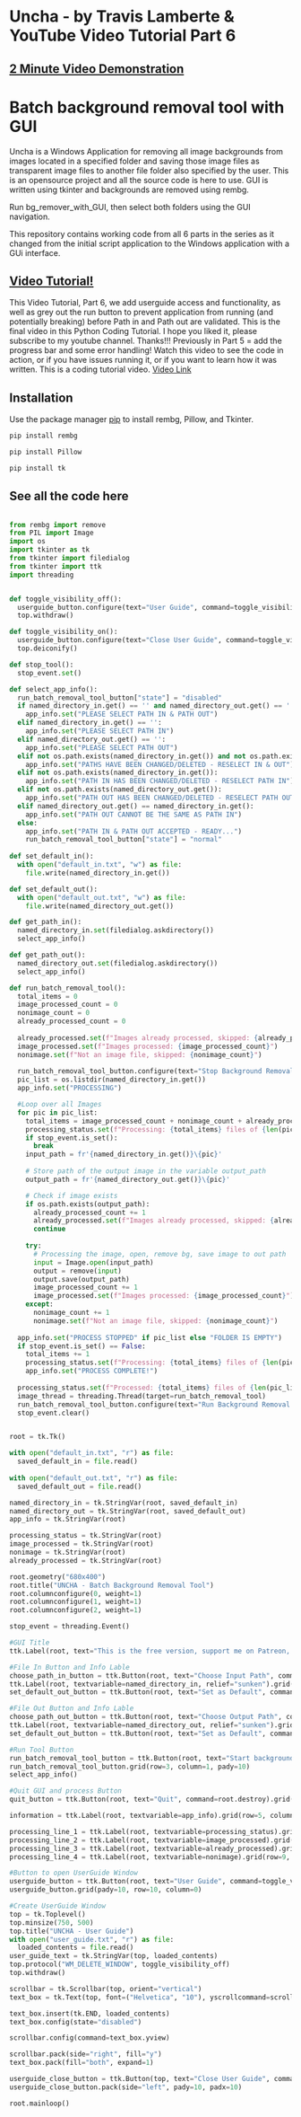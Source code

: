 # Uncha - by Travis Lamberte & YouTube Video Tutorial Part 6

## [2 Minute Video Demonstration](https://youtu.be/wbjmltaJSnk?si=5yTFNpAzOgBgU7Dy)

# Batch background removal tool with GUI
Uncha is a Windows Application for removing all image backgrounds from images located in a specified folder and saving those image files as transparent image files to another file folder also specified by the user. This is an opensource project and all the source code is here to use. GUI is written using tkinter and backgrounds are removed using rembg.

Run bg_remover_with_GUI, then select both folders using the GUI navigation.

This repository contains working code from all 6 parts in the series as it changed from the initial script application to the Windows application with a GUi interface.

## [Video Tutorial!](https://youtu.be/bzIbVodszLU)
This Video Tutorial, Part 6, we add userguide access and functionality, as well as grey out the run button to prevent application from running (and potentially breaking) before Path in and Path out are validated. This is the final video in this Python Coding Tutorial. I hope you liked it, please subscribe to my youtube channel. Thanks!!!
Previously in Part 5 = add the progress bar and some error handling! Watch this video to see the code in action, or if you have issues running it, or if you want to learn how it was written. This is a coding tutorial video. [Video Link](https://youtu.be/bzIbVodszLU)

## Installation

Use the package manager [pip](https://pip.pypa.io/en/stable/) to install rembg, Pillow, and Tkinter.

```bash
pip install rembg
```

```bash
pip install Pillow
```

```bash
pip install tk
```


## See all the code here
```python

from rembg import remove
from PIL import Image
import os
import tkinter as tk
from tkinter import filedialog
from tkinter import ttk
import threading 


def toggle_visibility_off():
  userguide_button.configure(text="User Guide", command=toggle_visibility_on)
  top.withdraw()

def toggle_visibility_on():
  userguide_button.configure(text="Close User Guide", command=toggle_visibility_off)
  top.deiconify()

def stop_tool():
  stop_event.set()

def select_app_info():
  run_batch_removal_tool_button["state"] = "disabled"
  if named_directory_in.get() == '' and named_directory_out.get() == '':
    app_info.set("PLEASE SELECT PATH IN & PATH OUT")
  elif named_directory_in.get() == '':
    app_info.set("PLEASE SELECT PATH IN")
  elif named_directory_out.get() == '':
    app_info.set("PLEASE SELECT PATH OUT")
  elif not os.path.exists(named_directory_in.get()) and not os.path.exists(named_directory_out.get()):
    app_info.set("PATHS HAVE BEEN CHANGED/DELETED - RESELECT IN & OUT")
  elif not os.path.exists(named_directory_in.get()):
    app_info.set("PATH IN HAS BEEN CHANGED/DELETED - RESELECT PATH IN")
  elif not os.path.exists(named_directory_out.get()):
    app_info.set("PATH OUT HAS BEEN CHANGED/DELETED - RESELECT PATH OUT")
  elif named_directory_out.get() == named_directory_in.get():
    app_info.set("PATH OUT CANNOT BE THE SAME AS PATH IN")
  else:
    app_info.set("PATH IN & PATH OUT ACCEPTED - READY...")
    run_batch_removal_tool_button["state"] = "normal"
    
def set_default_in():
  with open("default_in.txt", "w") as file:
    file.write(named_directory_in.get())

def set_default_out():
  with open("default_out.txt", "w") as file:
    file.write(named_directory_out.get())

def get_path_in():
  named_directory_in.set(filedialog.askdirectory())
  select_app_info()

def get_path_out():
  named_directory_out.set(filedialog.askdirectory())
  select_app_info()

def run_batch_removal_tool():
  total_items = 0
  image_processed_count = 0
  nonimage_count = 0
  already_processed_count = 0
  
  already_processed.set(f"Images already processed, skipped: {already_processed_count}")
  image_processed.set(f"Images processed: {image_processed_count}")
  nonimage.set(f"Not an image file, skipped: {nonimage_count}")
  
  run_batch_removal_tool_button.configure(text="Stop Background Removal Tool", command=stop_tool)
  pic_list = os.listdir(named_directory_in.get())
  app_info.set("PROCESSING")

  #Loop over all Images
  for pic in pic_list:
    total_items = image_processed_count + nonimage_count + already_processed_count
    processing_status.set(f"Processing: {total_items} files of {len(pic_list)} total files in folder")
    if stop_event.is_set():
      break
    input_path = fr'{named_directory_in.get()}\{pic}'
    
    # Store path of the output image in the variable output_path
    output_path = fr'{named_directory_out.get()}\{pic}'

    # Check if image exists
    if os.path.exists(output_path):
      already_processed_count += 1
      already_processed.set(f"Images already processed, skipped: {already_processed_count}")
      continue
    
    try:
      # Processing the image, open, remove bg, save image to out path
      input = Image.open(input_path)
      output = remove(input)
      output.save(output_path)
      image_processed_count += 1
      image_processed.set(f"Images processed: {image_processed_count}")
    except:
      nonimage_count += 1
      nonimage.set(f"Not an image file, skipped: {nonimage_count}")
      
  app_info.set("PROCESS STOPPED" if pic_list else "FOLDER IS EMPTY")
  if stop_event.is_set() == False:
    total_items += 1
    processing_status.set(f"Processing: {total_items} files of {len(pic_list)} total files in folder")
    app_info.set("PROCESS COMPLETE!")
    
  processing_status.set(f"Processed: {total_items} files of {len(pic_list)} total files in folder")
  image_thread = threading.Thread(target=run_batch_removal_tool) 
  run_batch_removal_tool_button.configure(text="Run Background Removal Tool", command=image_thread.start) 
  stop_event.clear()


root = tk.Tk()

with open("default_in.txt", "r") as file:
  saved_default_in = file.read()
    
with open("default_out.txt", "r") as file:
  saved_default_out = file.read()

named_directory_in = tk.StringVar(root, saved_default_in)
named_directory_out = tk.StringVar(root, saved_default_out)
app_info = tk.StringVar(root)

processing_status = tk.StringVar(root)
image_processed = tk.StringVar(root)
nonimage = tk.StringVar(root)
already_processed = tk.StringVar(root)

root.geometry("680x400")
root.title("UNCHA - Batch Background Removal Tool")
root.columnconfigure(0, weight=1)
root.columnconfigure(1, weight=1)
root.columnconfigure(2, weight=1)

stop_event = threading.Event()

#GUI Title
ttk.Label(root, text="This is the free version, support me on Patreon, please.", padding=(30, 30)).grid(row=0, column=1)

#File In Button and Info Lable
choose_path_in_button = ttk.Button(root, text="Choose Input Path", command=get_path_in).grid(row=1, column=0, sticky="EW")
ttk.Label(root, textvariable=named_directory_in, relief="sunken").grid(row=1, column=1, sticky="EW")
set_default_out_button = ttk.Button(root, text="Set as Default", command=set_default_in).grid(row=1, column=2)

#File Out Button and Info Lable
choose_path_out_button = ttk.Button(root, text="Choose Output Path", command=get_path_out).grid(row=2, column=0, sticky="EW")
ttk.Label(root, textvariable=named_directory_out, relief="sunken").grid(row=2, column=1, sticky="EW")
set_default_out_button = ttk.Button(root, text="Set as Default", command=set_default_out).grid(row=2, column=2)

#Run Tool Button
run_batch_removal_tool_button = ttk.Button(root, text="Start background Removal Tool", command=threading.Thread(target=run_batch_removal_tool).start)
run_batch_removal_tool_button.grid(row=3, column=1, pady=10)
select_app_info()

#Quit GUI and process Button
quit_button = ttk.Button(root, text="Quit", command=root.destroy).grid(row=4, column=1)

information = ttk.Label(root, textvariable=app_info).grid(row=5, column=1, pady=10)

processing_line_1 = ttk.Label(root, textvariable=processing_status).grid(pady=6, row=6, column=1)
processing_line_2 = ttk.Label(root, textvariable=image_processed).grid(row=7, column=1)
processing_line_3 = ttk.Label(root, textvariable=already_processed).grid(row=8, column=1)
processing_line_4 = ttk.Label(root, textvariable=nonimage).grid(row=9, column=1)

#Button to open UserGuide Window
userguide_button = ttk.Button(root, text="User Guide", command=toggle_visibility_on)
userguide_button.grid(pady=10, row=10, column=0)

#Create UserGuide Window
top = tk.Toplevel()
top.minsize(750, 500)
top.title("UNCHA - User Guide")
with open("user_guide.txt", "r") as file:
  loaded_contents = file.read()
user_guide_text = tk.StringVar(top, loaded_contents)
top.protocol("WM_DELETE_WINDOW", toggle_visibility_off)
top.withdraw()

scrollbar = tk.Scrollbar(top, orient="vertical")
text_box = tk.Text(top, font=("Helvetica", "10"), yscrollcommand=scrollbar.set)

text_box.insert(tk.END, loaded_contents)
text_box.config(state="disabled")

scrollbar.config(command=text_box.yview)

scrollbar.pack(side="right", fill="y")
text_box.pack(fill="both", expand=1)

userguide_close_button = ttk.Button(top, text="Close User Guide", command=toggle_visibility_off)
userguide_close_button.pack(side="left", pady=10, padx=10)

root.mainloop()

```
